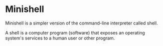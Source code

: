 # Minishell

Minishell is a simpler version of the command-line interpreter called shell.

A shell is a computer program (software) that exposes an operating system's services to a human user or other program.
